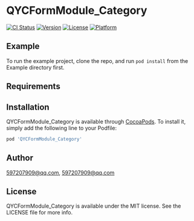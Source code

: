 # QYCFormModule_Category

[![CI Status](https://img.shields.io/travis/597207909@qq.com/QYCFormModule_Category.svg?style=flat)](https://travis-ci.org/597207909@qq.com/QYCFormModule_Category)
[![Version](https://img.shields.io/cocoapods/v/QYCFormModule_Category.svg?style=flat)](https://cocoapods.org/pods/QYCFormModule_Category)
[![License](https://img.shields.io/cocoapods/l/QYCFormModule_Category.svg?style=flat)](https://cocoapods.org/pods/QYCFormModule_Category)
[![Platform](https://img.shields.io/cocoapods/p/QYCFormModule_Category.svg?style=flat)](https://cocoapods.org/pods/QYCFormModule_Category)

## Example

To run the example project, clone the repo, and run `pod install` from the Example directory first.

## Requirements

## Installation

QYCFormModule_Category is available through [CocoaPods](https://cocoapods.org). To install
it, simply add the following line to your Podfile:

```ruby
pod 'QYCFormModule_Category'
```

## Author

597207909@qq.com, 597207909@qq.com

## License

QYCFormModule_Category is available under the MIT license. See the LICENSE file for more info.

